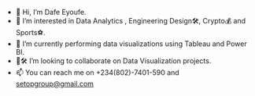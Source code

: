 - 👋 Hi, I’m Dafe Eyoufe.
- 👀 I’m interested in Data Analytics , Engineering Design🛠, Crypto💰 and Sports⚽.
- 🌱 I’m currently performing data visualizations using Tableau and Power BI.
- 💪🛠 I’m looking to collaborate on Data Visualization projects.
- 📫 You can reach me on +234(802)-7401-590 and setopgroup@gmail.com

